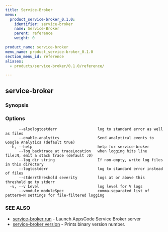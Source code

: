 ```yaml
---
title: Service-Broker
menu:
  product_service-broker_0.1.0:
    identifier: service-broker
    name: Service-Broker
    parent: reference
    weight: 0

product_name: service-broker
menu_name: product_service-broker_0.1.0
section_menu_id: reference
aliases:
  - products/service-broker/0.1.0/reference/

---
```

## service-broker



### Synopsis



### Options

```
      --alsologtostderr                  log to standard error as well as files
      --enable-analytics                 Send analytical events to Google Analytics (default true)
  -h, --help                             help for service-broker
      --log_backtrace_at traceLocation   when logging hits line file:N, emit a stack trace (default :0)
      --log_dir string                   If non-empty, write log files in this directory
      --logtostderr                      log to standard error instead of files
      --stderrthreshold severity         logs at or above this threshold go to stderr
  -v, --v Level                          log level for V logs
      --vmodule moduleSpec               comma-separated list of pattern=N settings for file-filtered logging
```

### SEE ALSO

* [service-broker run](/docs/reference/service-broker_run.md)	 - Launch AppsCode Service Broker server
* [service-broker version](/docs/reference/service-broker_version.md)	 - Prints binary version number.

